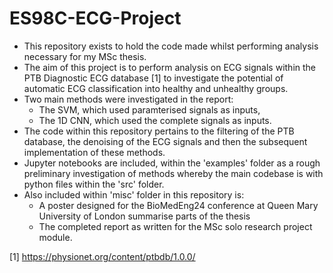 # ES98C-ECG-Project

- This repository exists to hold the code made whilst performing analysis necessary for my MSc thesis. 
- The aim of this project is to perform analysis on ECG signals within the PTB Diagnostic ECG database [1] to investigate the potential of automatic ECG classification into healthy and unhealthy groups.
- Two main methods were investigated in the report:
  - The SVM, which used paramterised signals as inputs,
  - The 1D CNN, which used the complete signals as inputs.
- The code within this repository pertains to the filtering of the PTB database, the denoising of the ECG signals and then the subsequent implementation of these methods.
- Jupyter notebooks are included, within the 'examples' folder as a rough preliminary investigation of methods whereby the main codebase is with python files within the 'src' folder.
- Also included within 'misc' folder in this repository is:
  * A poster designed for the BioMedEng24 conference at Queen Mary University of London summarise parts of the thesis
  * The completed report as written for the MSc solo research project module.

[1] https://physionet.org/content/ptbdb/1.0.0/

